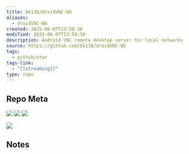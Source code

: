 ```yaml
---
title: bk138/droidVNC-NG
aliases:
  - droidVNC-NG
created: 2025-06-07T13:58:30
modified: 2025-06-07T13:58:30
description: Android VNC remote desktop server for local networks
source: https://github.com/bk138/droidVNC-NG
tags:
  - github/star
tags-link:
  - "[[streaming]]"
type: repo
---
```

## Repo Meta

![](https://img.shields.io/github/stars/bk138/droidVNC-NG?style=for-the-badge&label=stars) ![](https://img.shields.io/github/repo-size/bk138/droidVNC-NG?style=for-the-badge&label=size) ![](https://img.shields.io/github/created-at/bk138/droidVNC-NG?style=for-the-badge&label=since)

[![](https://github-readme-stats.vercel.app/api/pin/?username=bk138&repo=droidVNC-NG&bg_color=00000000)](https://github.com/bk138/droidVNC-NG)

## Notes

